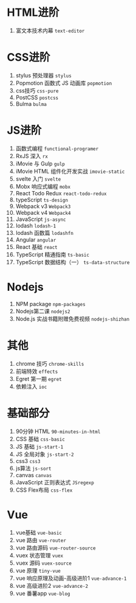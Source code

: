 # HTML进阶
1. 富文本技术内幕 `text-editor`

# CSS进阶
1. stylus 预处理器  `stylus`
2. Popmotion 函数式 JS 动画库 `popmotion`
3. css技巧 `css-pure`
4. PostCSS `postcss`
5. Bulma `bulma`

# JS进阶
1. 函数式编程 `functional-programer`
2. RxJS 深入 `rx`
3. iMovie 与 Gulp `gulp`
4. iMovie HTML 组件化开发实战 `imovie-static`
5. svelte 入门 `svelte`
6. Mobx 响应式编程 `mobx`
7. React Todo Redux `react-todo-redux`
8. typeScript `ts-design`
9. Webpack v3 `Webpack3`
10. Webpack v4 `Webpack4`
11. JavaScript `js-async`
12. lodash `lodash-1`
13. lodash 函数篇 `lodashfn`
14. Angular `angular`
15. React 基础 `react`
16. TypeScript 精通指南 `ts-basic`
17. TypeScript 数据结构（一） `ts-data-structure`

# Nodejs
1. NPM package `npm-packages`
3. Nodejs第二课 `nodejs2`
4. Node.js 实战书籍附赠免费视频 `nodejs-shizhan`

# 其他
1. chrome 技巧 `chrome-skills`
2. 前端特效 `effects`
3. Egret 第一期 `egret`
4. 依赖注入 `ioc`

# 基础部分
1. 90分钟 HTML `90-minutes-in-html`
2. CSS 基础 `css-basic`
3. JS 基础 `js-start-1`
4. JS 全局对象 `js-start-2`
5. css3 `css3`
6. js算法 `js-sort`
7. canvas `canvas`
8. JavaScript 正则表达式 `JSregexp`
9. CSS Flex布局 `css-flex`

# Vue
1. vue基础 `vue-basic`
2. vue 路由 `vue-router`
3. vue 路由源码 `vue-router-source`
4. vuex 状态管理 `vuex`
5. vuex 源码 `vuex-source`
6. vue 原理 `tiny-vue`
7. vue 响应原理及动画-高级进阶1 `vue-advance-1`
8. vue 高级进阶2 `vue-advance-2`
9. vue 番薯app `vue-blog`